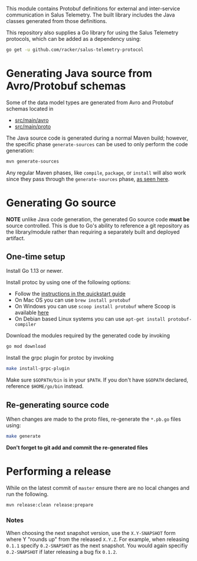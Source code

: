 This module contains Protobuf definitions for external and inter-service communication
in Salus Telemetry. The built library includes the Java classes generated from those definitions.

This repository also supplies a Go library for using the Salus Telemetry protocols, which can be added as a dependency using:

```bash
go get -u github.com/racker/salus-telemetry-protocol
```

# Generating Java source from Avro/Protobuf schemas

Some of the data model types are generated from Avro and Protobuf schemas located in
- [src/main/avro](src/main/avro)
- [src/main/proto](src/main/proto)

The Java source code is generated during a normal Maven build; however, the specific phase
`generate-sources` can be used to only perform the code generation:

```bash
mvn generate-sources
```

Any regular Maven phases, like `compile`, `package`, or `install` will also work since they
pass through the `generate-sources` phase, 
[as seen here](https://maven.apache.org/guides/introduction/introduction-to-the-lifecycle.html#Lifecycle_Reference).

# Generating Go source

**NOTE** unlike Java code generation, the generated Go source code **must be** source controlled. This is due to Go's ability to reference a git repository as the library/module rather than requiring a separately built and deployed artifact.

## One-time setup

Install Go 1.13 or newer.

Install protoc by using one of the following options:
- Follow the [instructions in the quickstart guide](https://grpc.io/docs/quickstart/go/#protocol-buffers)
- On Mac OS you can use `brew install protobuf`
- On Windows you can use `scoop install protobuf` where Scoop is available [here](https://scoop.sh/)
- On Debian based Linux systems you can use `apt-get install protobuf-compiler`

Download the modules required by the generated code by invoking
```bash
go mod download
```

Install the grpc plugin for protoc by invoking
```bash
make install-grpc-plugin
```

Make sure `$GOPATH/bin` is in your `$PATH`. If you don't have `$GOPATH` declared, reference `$HOME/go/bin` instead.

## Re-generating source code

When changes are made to the proto files, re-generate the `*.pb.go` files using:
```bash
make generate
```

**Don't forget to git add and commit the re-generated files**

# Performing a release

While on the latest commit of `master` ensure there are no local changes and run the following.

```bash
mvn release:clean release:prepare
```

### Notes 
When choosing the next snapshot version, use the `X.Y-SNAPSHOT` form where Y "rounds up" from the 
released `X.Y.Z`. For example, when releasing `0.1.1` specify `0.2-SNAPSHOT` as the next snapshot.
You would again specifiy `0.2-SNAPSHOT` if later releasing a bug fix `0.1.2`.
